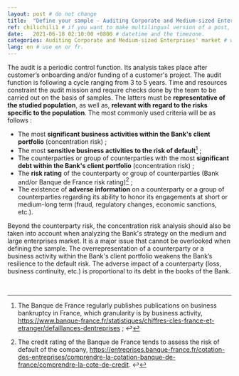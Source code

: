```yaml
---
layout: post # do not change
title:  "Define your sample - Auditing Corporate and Medium-sized Enterprises' market" # post title
ref: chilichili1 # if you want to make multilingual version of a post, you will use a same "reference".
date:   2021-06-18 02:10:00 +0800 # datetime and the timezone.
categories: Auditing Corporate and Medium-sized Enterprises' market # with the filename, this consists a url.
lang: en # use en or fr.
---
```


The audit is a periodic control function. Its analysis takes place after customer’s onboarding and/or funding of a customer's project. The audit function is following a cycle ranging from 3 to 5 years. 
Time and resources constraint the audit mission and require checks done by the team to be carried out on the basis of samples. The latters must be **representative of the studied population**, as well as, **relevant with regard to the risks specific to the population**. The most commonly used criteria will be as follows :

 - The most **significant business activities within the Bank's client portfolio** (concentration risk) ;
 - The  most **sensitive business activities to the risk of default**[^bignote1] ;
 - The counterparties or group of counterparties with the most **significant debt within the Bank's client portfolio** (concentration risk) ;
 - The **risk rating** of the counterparty or group of counterparties (Bank and/or Banque de France risk rating)[^bignote2] ;
 - The existence of **adverse information** on a counterparty or a group of counterparties regarding its ability to honor its engagements at short or medium-long term (fraud, regulatory changes, economic sanctions, etc.).
 
Beyond the counterparty risk, the concentration risk analysis should also be taken into account when analyzing the Bank's strategy on the medium and large enterprises market. It is a major issue that cannot be overlooked when defining the sample. The overrepresentation of a counterparty or a business activity within the Bank's client portfolio weakens the Bank’s resilience to the default risk. The adverse impact of a counterparty (loss, business continuity, etc.) is proportional to its debt in the books of the Bank. 

  <p>&nbsp;</p>

[^bignote1]: The Banque de France regularly publishes publications on business bankruptcy in France, which granularity is by business activity, https://www.banque-france.fr/statistiques/chiffres-cles-france-et-etranger/defaillances-dentreprises ; ↩
[^bignote2]: The credit rating of the Banque de France tends to assess the risk of default of the company, https://entreprises.banque-france.fr/cotation-des-entreprises/comprendre-la-cotation-banque-de-france/comprendre-la-cote-de-credit. ↩